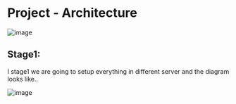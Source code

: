 # Project - Architecture

![image](https://user-images.githubusercontent.com/29029753/48682558-d094c080-ebce-11e8-8cab-25f5d485599f.png)

## Stage1:

I stage1 we are going to setup everything in different server and the diagram looks like..

![image](https://user-images.githubusercontent.com/29029753/48682545-be1a8700-ebce-11e8-8c5b-106978915d23.png)
